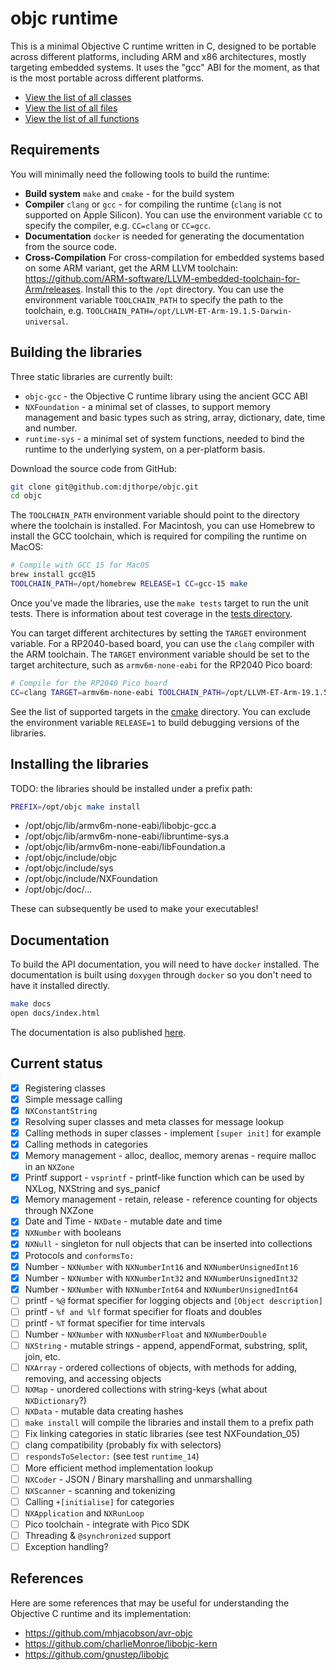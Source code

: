 # objc runtime

This is a minimal Objective C runtime written in C, designed to be portable across different platforms, including ARM and x86 architectures, mostly targeting embedded systems. It uses the "gcc" ABI for the moment, as that is the most portable across different platforms.

- [View the list of all classes](https://djthorpe.github.io/objc/annotated.html)
- [View the list of all files](https://djthorpe.github.io/objc/files.html)
- [View the list of all functions](https://djthorpe.github.io/objc/globals_func.html)

## Requirements

You will minimally need the following tools to build the runtime:

- **Build system** `make` and `cmake` - for the build system
- **Compiler** `clang` or `gcc` - for compiling the runtime (`clang` is not supported on Apple Silicon). You can use the environment variable `CC` to specify the compiler, e.g. `CC=clang` or `CC=gcc`.
- **Documentation** `docker` is needed for generating the documentation from the source code.
- **Cross-Compilation** For cross-compilation for embedded systems based on some ARM variant, get the ARM LLVM toolchain: <https://github.com/ARM-software/LLVM-embedded-toolchain-for-Arm/releases>. Install this to the `/opt` directory. You can use the environment variable `TOOLCHAIN_PATH` to specify the path to the toolchain, e.g. `TOOLCHAIN_PATH=/opt/LLVM-ET-Arm-19.1.5-Darwin-universal`.

## Building the libraries

Three static libraries are currently built:

- `objc-gcc` - the Objective C runtime library using the ancient GCC ABI
- `NXFoundation` - a minimal set of classes, to support memory management and basic types such as string, array, dictionary, date, time and number.
- `runtime-sys` - a minimal set of system functions, needed to bind the runtime to the underlying system, on a per-platform basis.

Download the source code from GitHub:

```bash
git clone git@github.com:djthorpe/objc.git
cd objc
```

The `TOOLCHAIN_PATH` environment variable should point to the directory where the toolchain is installed.
For Macintosh, you can use Homebrew to install the GCC toolchain, which is required for compiling the runtime on MacOS:

```bash
# Compile with GCC 15 for MacOS
brew install gcc@15
TOOLCHAIN_PATH=/opt/homebrew RELEASE=1 CC=gcc-15 make
```

Once you've made the libraries, use the `make tests` target to run the unit tests. There is information about test coverage in the [tests directory](src/tests/README.md).

You can target different architectures by setting the `TARGET` environment variable. For a RP2040-based board, you can use the `clang` compiler with the ARM toolchain. The `TARGET` environment variable should be set to the target architecture, such as `armv6m-none-eabi` for the RP2040 Pico board:

```bash
# Compile for the RP2040 Pico board
CC=clang TARGET=armv6m-none-eabi TOOLCHAIN_PATH=/opt/LLVM-ET-Arm-19.1.5-Darwin-universal RELEASE=1 make 
```

See the list of supported targets in the [cmake](https://github.com/djthorpe/objc/tree/main/cmake) directory.
You can exclude the environment variable `RELEASE=1` to build debugging versions of the libraries.

## Installing the libraries

TODO: the libraries should be installed under a prefix path:

```bash
PREFIX=/opt/objc make install
```

- /opt/objc/lib/armv6m-none-eabi/libobjc-gcc.a
- /opt/objc/lib/armv6m-none-eabi/libruntime-sys.a
- /opt/objc/lib/armv6m-none-eabi/libFoundation.a
- /opt/objc/include/objc
- /opt/objc/include/sys
- /opt/objc/include/NXFoundation
- /opt/objc/doc/...

These can subsequently be used to make your executables!

## Documentation

To build the API documentation, you will need to have `docker` installed. The documentation is built using `doxygen` through `docker` so you don't need to have it installed directly.

```bash
make docs
open docs/index.html 
```

The documentation is also published [here](https://djthorpe.github.io/objc/).

## Current status

- [X] Registering classes
- [X] Simple message calling
- [X] `NXConstantString`
- [X] Resolving super classes and meta classes for message lookup
- [X] Calling methods in super classes - implement `[super init]` for example
- [X] Calling methods in categories
- [X] Memory management - alloc, dealloc, memory arenas - require malloc in an `NXZone`
- [X] Printf support - `vsprintf` - printf-like function which can be used by NXLog, NXString and sys_panicf
- [X] Memory management - retain, release - reference counting for objects through NXZone
- [X] Date and Time - `NXDate` - mutable date and time
- [X] `NXNumber` with booleans
- [X] `NXNull` - singleton for null objects that can be inserted into collections
- [X] Protocols and `conformsTo:`
- [X] Number - `NXNumber` with `NXNumberInt16` and `NXNumberUnsignedInt16`
- [X] Number - `NXNumber` with `NXNumberInt32` and `NXNumberUnsignedInt32`
- [X] Number - `NXNumber` with `NXNumberInt64` and `NXNumberUnsignedInt64`
- [ ] printf - `%@` format specifier for logging objects and `[Object description]`
- [ ] printf - `%f and %lf` format specifier for floats and doubles
- [ ] printf - `%T` format specifier for time intervals
- [ ] Number - `NXNumber` with `NXNumberFloat` and `NXNumberDouble`
- [ ] `NXString` - mutable strings - append, appendFormat, substring, split, join, etc.
- [ ] `NXArray` - ordered collections of objects, with methods for adding, removing, and accessing objects
- [ ] `NXMap` - unordered collections with string-keys (what about `NXDictionary`?)
- [ ] `NXData` - mutable data creating hashes
- [ ] `make install` will compile the libraries and install them to a prefix path
- [ ] Fix linking categories in static libraries (see test NXFoundation_05)
- [ ] clang compatibility (probably fix with selectors)
- [ ] `respondsToSelector:` (see test `runtime_14`)
- [ ] More efficient method implementation lookup
- [ ] `NXCoder` - JSON / Binary marshalling and unmarshalling
- [ ] `NXScanner` - scanning and tokenizing
- [ ] Calling `+[initialise]` for categories
- [ ] `NXApplication` and `NXRunLoop`
- [ ] Pico toolchain - integrate with Pico SDK
- [ ] Threading & `@synchronized` support
- [ ] Exception handling?

## References

Here are some references that may be useful for understanding the Objective C runtime and its implementation:

- <https://github.com/mhjacobson/avr-objc>
- <https://github.com/charlieMonroe/libobjc-kern>
- <https://github.com/gnustep/libobjc>
